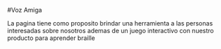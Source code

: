 #Voz Amiga

La pagina tiene como proposito brindar una herramienta a las personas interesadas sobre nosotros ademas de un juego interactivo con nuestro producto para aprender braille
